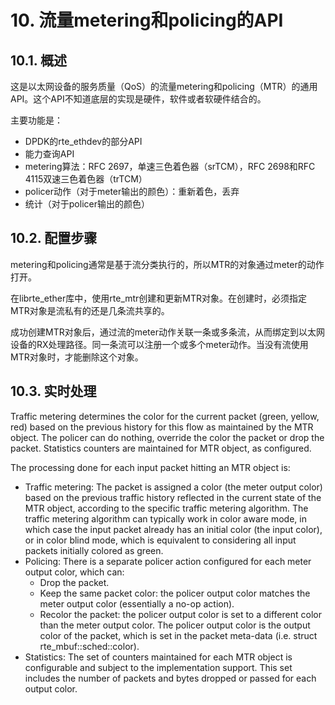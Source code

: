 # 10. 流量metering和policing的API
## 10.1. 概述
这是以太网设备的服务质量（QoS）的流量metering和policing（MTR）的通用API。这个API不知道底层的实现是硬件，软件或者软硬件结合的。

主要功能是：

* DPDK的rte_ethdev的部分API
* 能力查询API
* metering算法：RFC 2697，单速三色着色器（srTCM），RFC 2698和RFC 4115双速三色着色器（trTCM）
* policer动作（对于meter输出的颜色）：重新着色，丢弃
* 统计（对于policer输出的颜色）
## 10.2. 配置步骤
metering和policing通常是基于流分类执行的，所以MTR的对象通过meter的动作打开。

在librte_ether库中，使用rte_mtr创建和更新MTR对象。在创建时，必须指定MTR对象是流私有的还是几条流共享的。

成功创建MTR对象后，通过流的meter动作关联一条或多条流，从而绑定到以太网设备的RX处理路径。同一条流可以注册一个或多个meter动作。当没有流使用MTR对象时，才能删除这个对象。

## 10.3. 实时处理
Traffic metering determines the color for the current packet (green, yellow, red) based on the previous history for this flow as maintained by the MTR object. The policer can do nothing, override the color the packet or drop the packet. Statistics counters are maintained for MTR object, as configured.

The processing done for each input packet hitting an MTR object is:

* Traffic metering: The packet is assigned a color (the meter output color) based on the previous traffic history reflected in the current state of the MTR object, according to the specific traffic metering algorithm. The traffic metering algorithm can typically work in color aware mode, in which case the input packet already has an initial color (the input color), or in color blind mode, which is equivalent to considering all input packets initially colored as green.
* Policing: There is a separate policer action configured for each meter output color, which can:
   * Drop the packet.
   * Keep the same packet color: the policer output color matches the meter output color (essentially a no-op action).
   * Recolor the packet: the policer output color is set to a different color than the meter output color. The policer output color is the output color of the packet, which is set in the packet meta-data (i.e. struct rte_mbuf::sched::color).
* Statistics: The set of counters maintained for each MTR object is configurable and subject to the implementation support. This set includes the number of packets and bytes dropped or passed for each output color.
